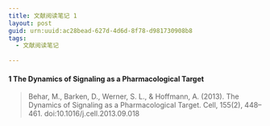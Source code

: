 ```yaml
---
title: 文献阅读笔记 1
layout: post
guid: urn:uuid:ac28bead-627d-4d6d-8f78-d981730908b8
tags:
  - 文献阅读笔记
  
---
```


#### 1 The Dynamics of Signaling as a Pharmacological Target
> Behar, M., Barken, D., Werner, S. L., & Hoffmann, A. (2013). The Dynamics of Signaling as a Pharmacological Target. Cell, 155(2), 448–461. doi:10.1016/j.cell.2013.09.018

